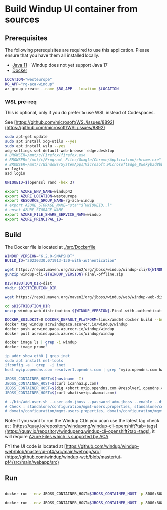 # Build Windup UI container from sources

## Prerequisites

The following prerequisites are required to use this application. Please ensure that you have them all installed locally.

- [Java 11](https://learn.microsoft.com/en-us/java/openjdk/install) - Windup does not yet support Java 17
- [Docker](https://docs.docker.com/get-docker/)


```sh
LOCATION="westeurope"
RG_APP="rg-aca-windup"
az group create --name $RG_APP --location $LOCATION

```
### WSL pre-req

This is optional, only if you do prefer to use WSL instead of Codespaces.

See [https://github.com/microsoft/WSL/issues/8892](https://github.com/microsoft/WSL/issues/8892)
```sh
sudo apt-get update
sudo apt install xdg-utils --yes
sudo apt install wslu --yes
xdg-settings set default-web-browser edge.desktop
# BROWSER=/mnt/c/Firefox/firefox.exe
# BROWSER="/mnt/c/Program\ Files/Google/Chrome/Application/chrome.exe"
# BROWSER=/mnt/c/Windows/SystemApps/Microsoft.MicrosoftEdge_8wekyb3d8bbwe
az login
azd login

UNIQUEID=$(openssl rand -hex 3)

export AZURE_ENV_NAME=windup42
export AZURE_LOCATION=westeurope
export RESOURCE_GROUP_NAME=rg-aca-windup
# export AZURE_STORAGE_NAME="sta""${UNIQUEID,,}"
# unset AZURE_STORAGE_NAME
export AZURE_FILE_SHARE_SERVICE_NAME=windup
export AZURE_PRINCIPAL_ID=

```

## Build

The Docker file is located at [./src/Dockerfile](./src/Dockerfile)

```sh
WINDUP_VERSION="6.2.0-SNAPSHOT"
BUILD_ID="20230330.071913-130-with-authentication"

wget https://repo1.maven.org/maven2/org/jboss/windup/windup-cli/${WINDUP_VERSION}.Final/windup-cli-${WINDUP_VERSION}.Final-offline.zip
gunzip windup-cli-${WINDUP_VERSION}.Final-offline.zip

DISTRIBUTION_DIR=dist
mkdir $DISTRIBUTION_DIR

wget https://repo1.maven.org/maven2/org/jboss/windup/web/windup-web-distribution/${WINDUP_VERSION}.Final/windup-web-distribution-${WINDUP_VERSION}.Final-with-authentication.zip -O $DISTRIBUTION_DIR

cd $DISTRIBUTION_DIR
unzip windup-web-distribution-${WINDUP_VERSION}.Final-with-authentication.zip

DOCKER_BUILDKIT=0 DOCKER_DEFAULT_PLATFORM=linux/amd64 docker build --build-arg --no-cache -t "windup" -f "./src/Dockerfile" .
docker tag windup acrwindupaca.azurecr.io/windup/windup
docker push acrwindupaca.azurecr.io/windup/windup
docker pull acrwindupaca.azurecr.io/windup/windup

docker image ls | grep -i windup
docker image prune"

ip addr show eth0 | grep inet
sudo apt install net-tools
ifconfig -a | grep  -i inet
host myip.opendns.com resolver1.opendns.com | grep "myip.opendns.com has address"

JBOSS_CONTAINER_HOST=$(hostname -I)
JBOSS_CONTAINER_HOST=$(curl icanhazip.com)
JBOSS_CONTAINER_HOST=$(dig +short myip.opendns.com @resolver1.opendns.com)
JBOSS_CONTAINER_HOST=$(curl whatismyip.akamai.com)

# ./bin/add-user.sh --user adm-jboss --password adm-jboss --enable --display-secret
# Check : standalone/configuration/mgmt-users.properties, standalone/configuration/mgmt-groups.properties
# domain/configuration/mgmt-users.properties, domain/configuration/mgmt-groups.properties

```

Note: if you want to run the Windup CLIn you ucan use the latest tag check at : [https://quay.io/repository/windupeng/windup-cli-openshift?tab=tags](https://quay.io/repository/windupeng/windup-cli-openshift?tab=tags), it will require [Azure Files which is supported by ACA](https://learn.microsoft.com/en-us/azure/container-apps/storage-mounts?pivots=azure-cli#azure-files)


FYI the UI code is located at [https://github.com/windup/windup-web/blob/master/ui-pf4/src/main/webapp/src](https://github.com/windup/windup-web/blob/master/ui-pf4/src/main/webapp/src)

## Run


```sh

docker run --env JBOSS_CONTAINER_HOST=$JBOSS_CONTAINER_HOST -p 8080:8080 -p 9990:9990 -p 8042:8042 -p 9993:9993 -p 8443:8443 quay.io/windupeng/windup-web-openshift

docker run --env JBOSS_CONTAINER_HOST=$JBOSS_CONTAINER_HOST -p 8080:8080 -p 9990:9990 -p 8042:8042 -p 9993:9993 -p 8443:8443 windup:latest

```
